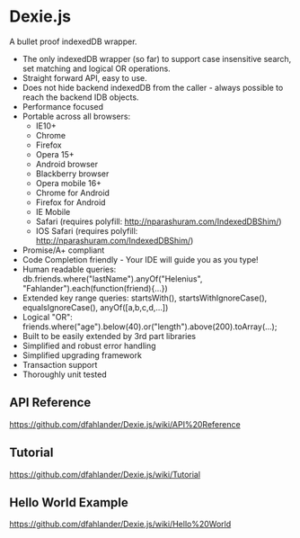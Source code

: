 Dexie.js
========
A bullet proof indexedDB wrapper.

 * The only indexedDB wrapper (so far) to support case insensitive search, set matching and logical OR operations.
 * Straight forward API, easy to use.
 * Does not hide backend indexedDB from the caller - always possible to reach the backend IDB objects.
 * Performance focused
 * Portable across all browsers:
   * IE10+
   * Chrome
   * Firefox
   * Opera 15+
   * Android browser
   * Blackberry browser
   * Opera mobile 16+
   * Chrome for Android
   * Firefox for Android
   * IE Mobile
   * Safari (requires polyfill: http://nparashuram.com/IndexedDBShim/)
   * IOS Safari (requires polyfill: http://nparashuram.com/IndexedDBShim/)
 * Promise/A+ compliant
 * Code Completion friendly - Your IDE will guide you as you type!
 * Human readable queries: db.friends.where("lastName").anyOf("Helenius", "Fahlander").each(function(friend){...})
 * Extended key range queries: startsWith(), startsWithIgnoreCase(), equalsIgnoreCase(), anyOf([a,b,c,d,...])
 * Logical "OR": friends.where("age").below(40).or("length").above(200).toArray(...);
 * Built to be easily extended by 3rd part libraries
 * Simplified and robust error handling
 * Simplified upgrading framework
 * Transaction support
 * Thoroughly unit tested

API Reference
-------------
https://github.com/dfahlander/Dexie.js/wiki/API%20Reference

Tutorial
--------
https://github.com/dfahlander/Dexie.js/wiki/Tutorial

Hello World Example
-------------------
https://github.com/dfahlander/Dexie.js/wiki/Hello%20World



